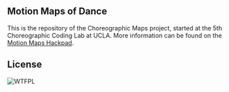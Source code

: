 ## Motion Maps of Dance ##

This is the repository of the Choreographic Maps project, started at the 5th Choreographic Coding Lab at UCLA. More information can be found on the [Motion Maps Hackpad](https://motionbank.hackpad.com/Motion-Maps-of-Dance-bCp115GQkTE).

## License ##

![WTFPL](https://upload.wikimedia.org/wikipedia/commons/thumb/0/0a/WTFPL_badge.svg/151px-WTFPL_badge.svg.png)

